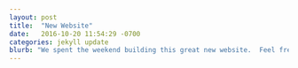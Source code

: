 ```yaml
---
layout: post
title:  "New Website"
date:   2016-10-20 11:54:29 -0700
categories: jekyll update
blurb: "We spent the weekend building this great new website.  Feel free to explore!"
---
```

